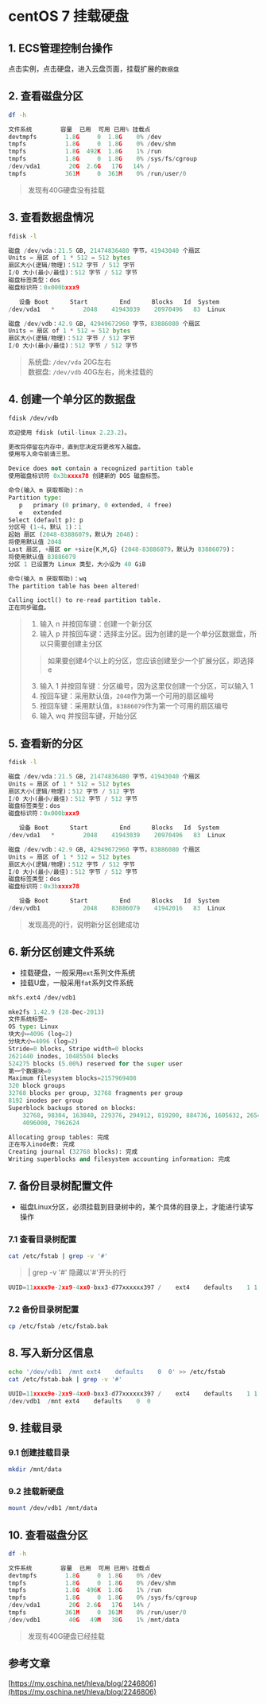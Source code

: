 # centOS 7 挂载硬盘
## 1. ECS管理控制台操作
点击实例，点击硬盘，进入云盘页面，挂载扩展的`数据盘`
## 2. 查看磁盘分区
```bash
df -h
```
```py
文件系统        容量  已用  可用 已用% 挂载点
devtmpfs        1.8G     0  1.8G    0% /dev
tmpfs           1.8G     0  1.8G    0% /dev/shm
tmpfs           1.8G  492K  1.8G    1% /run
tmpfs           1.8G     0  1.8G    0% /sys/fs/cgroup
/dev/vda1        20G  2.6G   17G   14% /
tmpfs           361M     0  361M    0% /run/user/0
```
>发现有40G硬盘没有挂载
## 3. 查看数据盘情况
```bash
fdisk -l
```
```py
磁盘 /dev/vda：21.5 GB, 21474836480 字节，41943040 个扇区
Units = 扇区 of 1 * 512 = 512 bytes
扇区大小(逻辑/物理)：512 字节 / 512 字节
I/O 大小(最小/最佳)：512 字节 / 512 字节
磁盘标签类型：dos
磁盘标识符：0x000bxxx9

   设备 Boot      Start         End      Blocks   Id  System
/dev/vda1   *        2048    41943039    20970496   83  Linux

磁盘 /dev/vdb：42.9 GB, 42949672960 字节，83886080 个扇区
Units = 扇区 of 1 * 512 = 512 bytes
扇区大小(逻辑/物理)：512 字节 / 512 字节
I/O 大小(最小/最佳)：512 字节 / 512 字节
```
>系统盘: `/dev/vda` 20G左右<br>
>数据盘: `/dev/vdb` 40G左右，尚未挂载的<br>
## 4. 创建一个单分区的数据盘
```bash
fdisk /dev/vdb
```
```py {9,13,14,15,17,21}
欢迎使用 fdisk (util-linux 2.23.2)。

更改将停留在内存中，直到您决定将更改写入磁盘。
使用写入命令前请三思。

Device does not contain a recognized partition table
使用磁盘标识符 0x3bxxxx78 创建新的 DOS 磁盘标签。

命令(输入 m 获取帮助)：n
Partition type:
   p   primary (0 primary, 0 extended, 4 free)
   e   extended
Select (default p): p
分区号 (1-4，默认 1)：1
起始 扇区 (2048-83886079，默认为 2048)：
将使用默认值 2048
Last 扇区, +扇区 or +size{K,M,G} (2048-83886079，默认为 83886079)：
将使用默认值 83886079
分区 1 已设置为 Linux 类型，大小设为 40 GiB

命令(输入 m 获取帮助)：wq
The partition table has been altered!

Calling ioctl() to re-read partition table.
正在同步磁盘。
```
>1. 输入 n 并按回车键：创建一个新分区<br>
>2. 输入 p 并按回车键：选择主分区。因为创建的是一个单分区数据盘，所以只需要创建主分区<br>
>>如果要创建4个以上的分区，您应该创建至少一个扩展分区，即选择 e<br>
>3. 输入 1 并按回车键：分区编号，因为这里仅创建一个分区，可以输入 1<br>
>4. 按回车键：采用默认值，`2048`作为第一个可用的扇区编号<br>
>5. 按回车键：采用默认值，`83886079`作为第一个可用的扇区编号<br>
>6. 输入 wq 并按回车键，开始分区<br>
## 5. 查看新的分区
```bash
fdisk -l
```
```py {15,16,18,19}
磁盘 /dev/vda：21.5 GB, 21474836480 字节，41943040 个扇区
Units = 扇区 of 1 * 512 = 512 bytes
扇区大小(逻辑/物理)：512 字节 / 512 字节
I/O 大小(最小/最佳)：512 字节 / 512 字节
磁盘标签类型：dos
磁盘标识符：0x000bxxx9

   设备 Boot      Start         End      Blocks   Id  System
/dev/vda1   *        2048    41943039    20970496   83  Linux

磁盘 /dev/vdb：42.9 GB, 42949672960 字节，83886080 个扇区
Units = 扇区 of 1 * 512 = 512 bytes
扇区大小(逻辑/物理)：512 字节 / 512 字节
I/O 大小(最小/最佳)：512 字节 / 512 字节
磁盘标签类型：dos
磁盘标识符：0x3bxxxx78

   设备 Boot      Start         End      Blocks   Id  System
/dev/vdb1            2048    83886079    41942016   83  Linux
```
>发现高亮的行，说明新分区创建成功
## 6. 新分区创建文件系统
* 挂载硬盘，一般采用`ext`系列文件系统
* 挂载U盘，一般采用`fat`系列文件系统
```bash
mkfs.ext4 /dev/vdb1
```
```py
mke2fs 1.42.9 (28-Dec-2013)
文件系统标签=
OS type: Linux
块大小=4096 (log=2)
分块大小=4096 (log=2)
Stride=0 blocks, Stripe width=0 blocks
2621440 inodes, 10485504 blocks
524275 blocks (5.00%) reserved for the super user
第一个数据块=0
Maximum filesystem blocks=2157969408
320 block groups
32768 blocks per group, 32768 fragments per group
8192 inodes per group
Superblock backups stored on blocks: 
	32768, 98304, 163840, 229376, 294912, 819200, 884736, 1605632, 2654208, 
	4096000, 7962624

Allocating group tables: 完成                            
正在写入inode表: 完成                            
Creating journal (32768 blocks): 完成
Writing superblocks and filesystem accounting information: 完成 
```
## 7. 备份目录树配置文件
* 磁盘Linux分区，必须挂载到目录树中的，某个具体的目录上，才能进行读写操作
### 7.1 查看目录树配置
```bash
cat /etc/fstab | grep -v '#'
```
> | grep -v '#' 隐藏以'#'开头的行
```py
UUID=11xxxx9e-2xx9-4xx0-bxx3-d77xxxxxx397 /    ext4    defaults    1 1
```
### 7.2 备份目录树配置
```bash
cp /etc/fstab /etc/fstab.bak
```
## 8. 写入新分区信息
```bash
echo '/dev/vdb1  /mnt ext4    defaults    0  0' >> /etc/fstab
cat /etc/fstab.bak | grep -v '#'
```
```py
UUID=11xxxx9e-2xx9-4xx0-bxx3-d77xxxxxx397 /    ext4    defaults    1 1
/dev/vdb1  /mnt ext4    defaults    0  0
```
## 9. 挂载目录
### 9.1 创建挂载目录
```bash
mkdir /mnt/data
```
### 9.2 挂载新硬盘
```bash
mount /dev/vdb1 /mnt/data
```
## 10. 查看磁盘分区
```bash
df -h
```
```py
文件系统        容量  已用  可用 已用% 挂载点
devtmpfs        1.8G     0  1.8G    0% /dev
tmpfs           1.8G     0  1.8G    0% /dev/shm
tmpfs           1.8G  496K  1.8G    1% /run
tmpfs           1.8G     0  1.8G    0% /sys/fs/cgroup
/dev/vda1        20G  2.6G   17G   14% /
tmpfs           361M     0  361M    0% /run/user/0
/dev/vdb1        40G   49M   38G    1% /mnt/data
```
>发现有40G硬盘已经挂载
## 参考文章
[https://my.oschina.net/hleva/blog/2246806](https://my.oschina.net/hleva/blog/2246806)
